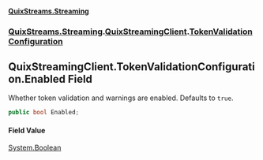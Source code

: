 #### [QuixStreams.Streaming](index.md 'index')
### [QuixStreams.Streaming](QuixStreams.Streaming.md 'QuixStreams.Streaming').[QuixStreamingClient](QuixStreamingClient.md 'QuixStreams.Streaming.QuixStreamingClient').[TokenValidationConfiguration](QuixStreamingClient.TokenValidationConfiguration.md 'QuixStreams.Streaming.QuixStreamingClient.TokenValidationConfiguration')

## QuixStreamingClient.TokenValidationConfiguration.Enabled Field

Whether token validation and warnings are enabled. Defaults to `true`.

```csharp
public bool Enabled;
```

#### Field Value
[System.Boolean](https://docs.microsoft.com/en-us/dotnet/api/System.Boolean 'System.Boolean')